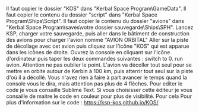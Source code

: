 Il faut copier le dossier "KOS" dans "Kerbal Space Program\GameData".
Il faut copier le contenu du dossier "script" dans "Kerbal Space Program\Ships\Script".
Il faut copier le contenu du dossier "avions" dans "Kerbal Space Program\saves\votre dossier sauvegarde\Ships\SPH".
Lancez KSP, charger votre sauvegarde, puis aller dans le bâtiment de construction des avions pour charger l'avion nommé "AVION ORBITAL"
Aller sur la piste de décollage avec cet avion puis cliquez sur l'icône "KOS" qui est apparue dans les icônes de droite.
Ouvrez la console en cliquant sur l'icône d'ordinateur puis taper les deux commandes suivantes :
switch to 0.
run avion.
Attention ne pas oublier le point.
L'avion va décoller tout seul pour se mettre en orbite autour de Kerbin à 100 km, puis atterrir tout seul sur la piste d'où il a décollé.
Vous n'avez rien à faire à part avancer le temps quand la console vous le dira, mais attention pas plus de 4 flèches.
Pour editer le code je vous consaille Sublime Text.
Si vous choisisser cette éditeur je vous consaille de maitre le code en couleur pour plus de visibilité.
Pour cela 
Pour plus d'information sur le code :
https://ksp-kos.github.io/KOS/
